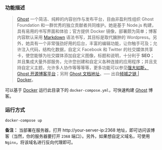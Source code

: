 ### 功能描述

>[Ghost](https://ghost.org/?utm_source=nicelinks.site) 一个简洁、纯粹的内容创作与发布平台，目由非盈利性组织 Ghost Foundation 和一群优秀的独立贡献者共同维护。她是基于 Node.js 构建，具有易用的书写界面和体验；官方提供 Docker 镜像，部署颇为简单；博客内容默认采用 [Markdown](https://nicelinks.site/tags/Markdown) 语法书写，其目标是取代臃肿的 Wordpress。另外，她具有一个非常强劲好用的后台，丰富的编辑功能，让你触手可及；允许注入代码，结构化数据，自定义 Facebook 和 Twitter 的社交媒体共享卡，使您能够为社交媒体添加自定义图像，标题和说明，十分利于 **SEO**；并且集成大量外部服务，允许您创建和自定义各种连接的应用程序；并且支持自定义主题，允许多人协作等等等等，更多功能可以参见[强大如斯，Ghost 开源博客平台](https://quickapp.lovejade.cn/ghost-open-source-blog-platform/?utm_source=nicelinks.site)；另附 [Ghost 文档地址](https://docs.ghost.org/?utm_source=nicelinks.site)。── 出自[倾城之链 | Docker](https://nicelinks.site/post/5b7036890f8719053c094d68)。

可以基于 [Docker](https://nicelinks.site/post/5b7036890f8719053c094d68) 运行此目录下的 `docker-compose.yml`，可快速构建 [Ghost](https://nicelinks.site/post/5c3f3151a5957e07a40b30ff) 博客。

### 运行方式

```
docker-compose up
```

**备注：** 当部署在服务器，打开 http://your-server-ip:2368 地址，即可访问该博客（当然，你的服务器要打开 `2368` 端口）。另外，如果想自定义域名，可使用 `Nginx`，将该域名进行反向代理即可。